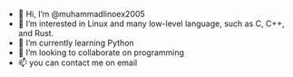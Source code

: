 - 👋 Hi, I’m @muhammadlinoex2005
- 👀 I’m interested in Linux and many low-level language, such as C, C++, and Rust.
- 🌱 I’m currently learning Python
- 💞️ I’m looking to collaborate on programming
- 📫 you can contact me on email

<!---
muhammadlinoex2005/muhammadlinoex2005 is a ✨ special ✨ repository because its `README.md` (this file) appears on your GitHub profile.
You can click the Preview link to take a look at your changes.
--->
